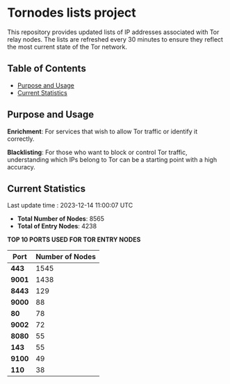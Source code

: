 # Tornodes lists project

This repository provides updated lists of IP addresses associated with Tor relay nodes. The lists are refreshed every 30 minutes to ensure they reflect the most current state of the Tor network.

## Table of Contents

- [Purpose and Usage](#purpose-and-usage)
- [Current Statistics](#current-statistics)


## Purpose and Usage

**Enrichment**: For services that wish to allow Tor traffic or identify it correctly.

**Blacklisting**: For those who want to block or control Tor traffic, understanding which IPs belong to Tor can be a starting point with a high accuracy.

## Current Statistics

Last update time : 2023-12-14 11:00:07 UTC

- **Total Number of Nodes**: 8565
- **Total of Entry Nodes**: 4238

**TOP 10 PORTS USED FOR TOR ENTRY NODES**

| **Port** | **Number of Nodes** |
|------|-----------------|
| **443**   | 1545  |
| **9001**   | 1438  |
| **8443**   | 129  |
| **9000**   | 88  |
| **80**   | 78  |
| **9002**   | 72  |
| **8080**   | 55  |
| **143**   | 55  |
| **9100**   | 49  |
| **110**   | 38  |

